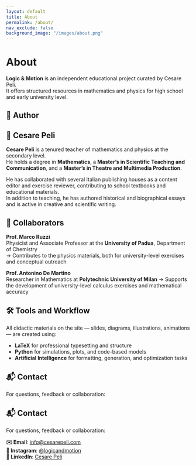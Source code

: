 ```yaml
---
layout: default
title: About
permalink: /about/
nav_exclude: false
background_image: "/images/about.png"
---
```


<!-- Google tag (gtag.js) -->
<script async src="https://www.googletagmanager.com/gtag/js?id=G-3P4GLVFYWW"></script>
<script>
  window.dataLayer = window.dataLayer || [];
  function gtag(){dataLayer.push(arguments);}
  gtag('js', new Date());
  gtag('config', 'G-3P4GLVFYWW');
</script>

# About

<div class="content-box">

**Logic & Motion** is an independent educational project curated by Cesare Peli.  
It offers structured resources in mathematics and physics for high school and early university level.



## 👤 Author

## 👤 Cesare Peli

**Cesare Peli** is a tenured teacher of mathematics and physics at the secondary level.  
He holds a degree in **Mathematics**, a **Master’s in Scientific Teaching and Communication**, and a **Master’s in Theatre and Multimedia Production**.

He has collaborated with several Italian publishing houses as a content editor and exercise reviewer, contributing to school textbooks and educational materials.  
In addition to teaching, he has authored historical and biographical essays and is active in creative and scientific writing.



</div>

<div class="content-box">

## 👥 Collaborators

**Prof. Marco Ruzzi**  
Physicist and Associate Professor at the **University of Padua**, Department of Chemistry  
→ Contributes to the physics materials, both for university-level exercises and conceptual outreach

**Prof. Antonino De Martino**  
Researcher in Mathematics at **Polytechnic University of Milan**
→ Supports the development of university-level calculus exercises and mathematical accuracy

</div>

<div class="content-box">

## 🛠️ Tools and Workflow

All didactic materials on the site — slides, diagrams, illustrations, animations — are created using:

- **LaTeX** for professional typesetting and structure  
- **Python** for simulations, plots, and code-based models  
- **Artificial Intelligence** for formatting, generation, and optimization tasks

</div>

<div class="content-box">

## 📬 Contact

For questions, feedback or collaboration:

## 📬 Contact


For questions, feedback or collaboration:

**✉️ Email**: info@cesarepeli.com  
**📸 Instagram**: [@logicandmotion](https://www.instagram.com/logicandmotion/)  
**💼 LinkedIn**: [Cesare Peli](https://www.linkedin.com/in/cesare-peli-b32a411a/)


</div>